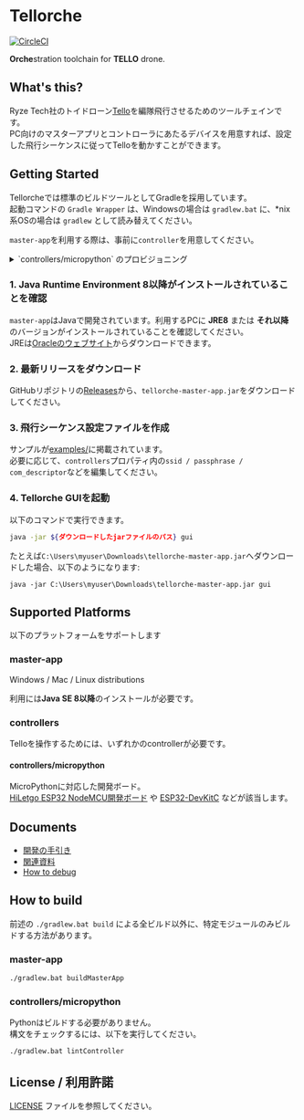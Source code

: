 # Tellorche

[![CircleCI](https://circleci.com/gh/S64/tellorche.svg?style=svg&circle-token=4ad500a05a550e4c8f15a1b015f109fc6a027f88)](https://circleci.com/gh/S64/tellorche)

**Orche**stration toolchain for **TELLO** drone.

## What's this?

Ryze Tech社のトイドローン[Tello](https://amzn.to/2yz09m5)を編隊飛行させるためのツールチェインです。  
PC向けのマスターアプリとコントローラにあたるデバイスを用意すれば、設定した飛行シーケンスに従ってTelloを動かすことができます。

## Getting Started

Tellorcheでは標準のビルドツールとしてGradleを採用しています。  
起動コマンドの `Gradle Wrapper` は、Windowsの場合は `gradlew.bat` に、\*nix系OSの場合は `gradlew` として読み替えてください。

`master-app`を利用する際は、事前に`controller`を用意してください。

<details>
<summary> `controllers/micropython` のプロビジョニング</summary>

### 1. プロジェクトをclone

[GitHub Desktop](https://desktop.github.com/) アプリなどを使うと、簡単にGitリポジトリをcloneすることができます。  
このリポジトリをcloneし、clone先ディレクトリをTerminalで開いてください。

<details>

<summary>または、コマンドライン上でcloneしてください</summary>

```sh
cd ~/Documents # プロジェクトを設置したいディレクトリ
git clone git@github.com:S64/tellorche.git
cd tellorche
```

</details>

### 2. 依存するツールを確認

※ 特定のモジュールのみ利用したい場合、全ての依存関係を解決する必要はありません

```sh
./gradlew.bat checkMicroPythonWriterRequirements
./gradlew.bat checkControllerWriterRequirements
```

### 3. 使用方法チェック

```sh
./gradlew.bat printCommandLineWriteMicroPythonForEsp32
./gradlew.bat printCommandLineWriteController
```

</details>

### 1. Java Runtime Environment 8以降がインストールされていることを確認

`master-app`はJavaで開発されています。利用するPCに **JRE8** または **それ以降** のバージョンがインストールされていることを確認してください。  
JREは[Oracleのウェブサイト](https://java.com/download/)からダウンロードできます。

### 2. 最新リリースをダウンロード

GitHubリポジトリの[Releases](https://github.com/S64/tellorche/releases)から、`tellorche-master-app.jar`をダウンロードしてください。

### 3. 飛行シーケンス設定ファイルを作成

サンプルが[examples/](examples/)に掲載されています。  
必要に応じて、`controllers`プロパティ内の`ssid / passphrase / com_descriptor`などを編集してください。

### 4. Tellorche GUIを起動

以下のコマンドで実行できます。

```sh
java -jar ${ダウンロードしたjarファイルのパス} gui
```

たとえば`C:\Users\myuser\Downloads\tellorche-master-app.jar`へダウンロードした場合、以下のようになります:

```dos
java -jar C:\Users\myuser\Downloads\tellorche-master-app.jar gui
```

## Supported Platforms

以下のプラットフォームをサポートします

### master-app

Windows / Mac / Linux distributions

利用には**Java SE 8以降**のインストールが必要です。

### controllers

Telloを操作するためには、いずれかのcontrollerが必要です。

#### controllers/micropython

MicroPythonに対応した開発ボード。  
[HiLetgo ESP32 NodeMCU開発ボード](https://amzn.to/2R8HYv0) や [ESP32-DevKitC](https://amzn.to/2OZk3B0) などが該当します。

## Documents

- [開発の手引き](docs/development-tutorial.md)
- [関連資料](docs/useful-docs.md)
- [How to debug](docs/how-to-debug.md)

## How to build

前述の `./gradlew.bat build` による全ビルド以外に、特定モジュールのみビルドする方法があります。

### master-app

```sh
./gradlew.bat buildMasterApp
```

### controllers/micropython

Pythonはビルドする必要がありません。  
構文をチェックするには、以下を実行してください。

```sh
./gradlew.bat lintController
```

## License / 利用許諾

[LICENSE](./LICENSE) ファイルを参照してください。

